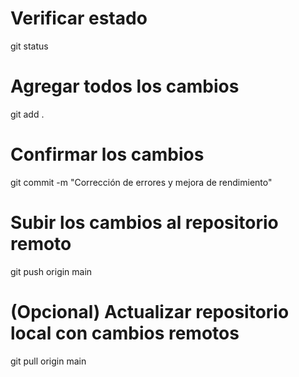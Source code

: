 # Verificar estado
git status

# Agregar todos los cambios
git add .

# Confirmar los cambios
git commit -m "Corrección de errores y mejora de rendimiento"

# Subir los cambios al repositorio remoto
git push origin main

# (Opcional) Actualizar repositorio local con cambios remotos
git pull origin main